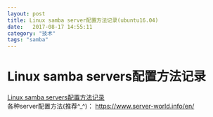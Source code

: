 ```yaml
---
layout: post
title: Linux samba server配置方法记录(ubuntu16.04)     
date:   2017-08-17 14:55:11
category: "技术"
tags: "samba" 
---
```


# Linux samba servers配置方法记录
[Linux samba servers配置方法记录](https://www.server-world.info/en/note?os=Ubuntu_16.04&p=samba&f=1)   
各种server配置方法(推荐^_^)： https://www.server-world.info/en/
   



